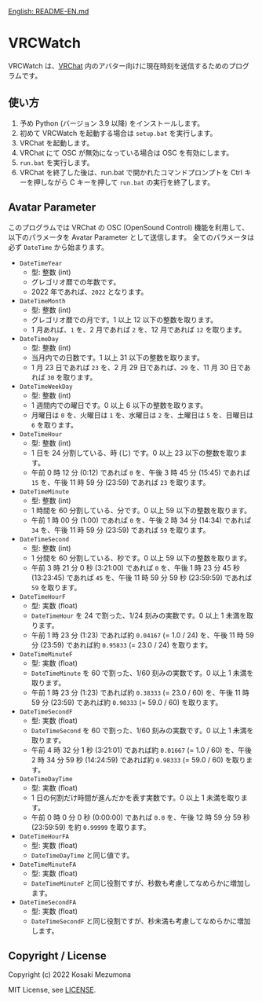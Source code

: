 [English: README-EN.md](README-EN.md)

# VRCWatch

VRCWatch は、[VRChat](https://vrchat.com/) 内のアバター向けに現在時刻を送信するためのプログラムです。

## 使い方

1. 予め Python (バージョン 3.9 以降) をインストールします。
2. 初めて VRCWatch を起動する場合は `setup.bat` を実行します。
3. VRChat を起動します。
4. VRChat にて OSC が無効になっている場合は OSC を有効にします。
5. `run.bat` を実行します。
6. VRChat を終了した後は、run.bat で開かれたコマンドプロンプトを Ctrl キーを押しながら C キーを押して `run.bat` の実行を終了します。

## Avatar Parameter

このプログラムでは VRChat の OSC (OpenSound Control) 機能を利用して、
以下のパラメータを Avatar Parameter として送信します。
全てのパラメータは必ず `DateTime` から始まります。

- `DateTimeYear`
  - 型: 整数 (int)
  - グレゴリオ暦での年数です。
  - 2022 年であれば、`2022` となります。
- `DateTimeMonth`
  - 型: 整数 (int)
  - グレゴリオ暦での月です。1 以上 12 以下の整数を取ります。
  - 1 月あれば、`1` を、2 月であれば `2` を、12 月であれば `12` を取ります。
- `DateTimeDay`
  - 型: 整数 (int)
  - 当月内での日数です。1 以上 31 以下の整数を取ります。
  - 1 月 23 日であれば `23` を、2 月 29 日であれば、`29` を、11 月 30 日であれば `30` を取ります。
- `DateTimeWeekDay`
  - 型: 整数 (int)
  - 1 週間内での曜日です。0 以上 6 以下の整数を取ります。
  - 月曜日は `0` を、火曜日は `1` を、水曜日は `2` を、土曜日は `5` を、日曜日は `6` を取ります。
- `DateTimeHour`
  - 型: 整数 (int)
  - 1 日を 24 分割している、時 (じ) です。0 以上 23 以下の整数を取ります。
  - 午前 0 時 12 分 (0:12) であれば `0` を、午後 3 時 45 分 (15:45) であれば `15` を、午後 11 時 59 分 (23:59) であれば `23` を取ります。
- `DateTimeMinute`
  - 型: 整数 (int)
  - 1 時間を 60 分割している、分です。0 以上 59 以下の整数を取ります。
  - 午前 1 時 00 分 (1:00) であれば `0` を、午後 2 時 34 分 (14:34) であれば `34` を、午後 11 時 59 分 (23:59) であれば `59` を取ります。
- `DateTimeSecond`
  - 型: 整数 (int)
  - 1 分間を 60 分割している、秒です。0 以上 59 以下の整数を取ります。
  - 午前 3 時 21 分 0 秒 (3:21:00) であれば `0` を、午後 1 時 23 分 45 秒 (13:23:45) であれば `45` を、午後 11 時 59 分 59 秒 (23:59:59) であれば `59` を取ります。
- `DateTimeHourF`
  - 型: 実数 (float)
  - `DateTimeHour` を 24 で割った、1/24 刻みの実数です。0 以上 1 未満を取ります。
  - 午前 1 時 23 分 (1:23) であれば約 `0.04167` (= 1.0 / 24) を、午後 11 時 59 分 (23:59) であれば約 `0.95833` (= 23.0 / 24) を取ります。
- `DateTimeMinuteF`
  - 型: 実数 (float)
  - `DateTimeMinute` を 60 で割った、1/60 刻みの実数です。0 以上 1 未満を取ります。
  - 午前 1 時 23 分 (1:23) であれば約 `0.38333` (= 23.0 / 60) を、午後 11 時 59 分 (23:59) であれば約 `0.98333` (= 59.0 / 60) を取ります。
- `DateTimeSecondF`
  - 型: 実数 (float)
  - `DateTimeSecond` を 60 で割った、1/60 刻みの実数です。0 以上 1 未満を取ります。
  - 午前 4 時 32 分 1 秒 (3:21:01) であれば約 `0.01667` (= 1.0 / 60) を、午後 2 時 34 分 59 秒 (14:24:59) であれば約 `0.98333` (= 59.0 / 60) を取ります。
- `DateTimeDayTime`
  - 型: 実数 (float)
  - 1 日の何割だけ時間が進んだかを表す実数です。0 以上 1 未満を取ります。
  - 午前 0 時 0 分 0 秒 (0:00:00) であれば `0.0` を、午後 12 時 59 分 59 秒 (23:59:59) を約 `0.99999` を取ります。
- `DateTimeHourFA`
  - 型: 実数 (float)
  - `DateTimeDayTime` と同じ値です。
- `DateTimeMinuteFA`
  - 型: 実数 (float)
  - `DateTimeMinuteF` と同じ役割ですが、秒数も考慮してなめらかに増加します。
- `DateTimeSecondFA`
  - 型: 実数 (float)
  - `DateTimeSecondF` と同じ役割ですが、秒未満も考慮してなめらかに増加します。

## Copyright / License

Copyright (c) 2022 Kosaki Mezumona

MIT License, see [LICENSE](LICENSE).
